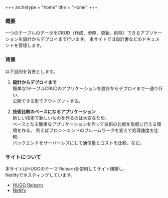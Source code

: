 +++
archetype = "home"
title = "Home"
+++

### 概要
一つのテーブルのデータをCRUD（作成、参照、更新、削除）できるアプリケーションを設計からデプロイまで行います。
本サイトでは設計書などのドキュメントを管理します。  

### 背景
以下目的を背景とします。

1. **設計からデプロイまで**  
簡単な1テーブルCRUDのアプリケーションを設計からデプロイまで一通り行い、  
公開できる形でアウトプットする。

1. **技術比較のベースになるアプリケーション**  
新しい技術で新しいものを作るのは大変なため、  
ベースとなる簡単なアプリケーションを作って技術の比較を気軽に行える環境を作る。
例えばフロントエンドのフレームワークを変えて処理速度を比較、  
バックエンドをサーバーレスにして通信量とコストを比較、など。
  

### サイトについて
本サイトはHUGOのテーマ Relearnを使用してサイト構築し、  
Netlifyでホスティングしています。  
- [HUGO Relearn](https://themes.gohugo.io/themes/hugo-theme-relearn/)
- [Netlify](https://www.netlify.com/)